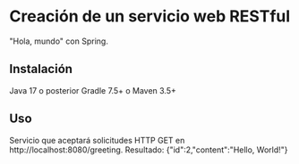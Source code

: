 # Creación de un servicio web RESTful

"Hola, mundo" con Spring.


## Instalación

Java 17 o posterior
Gradle 7.5+ o Maven 3.5+

## Uso

Servicio que aceptará solicitudes
HTTP GET en http://localhost:8080/greeting.
Resultado: {"id":2,"content":"Hello, World!"}